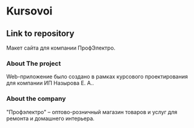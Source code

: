 # Kursovoi
## Link to repository
Макет сайта для компании ПрофЭлектро.
### About The project
Web-приложение было создано в рамках курсового проектирования для компании ИП Назырова Е. А..
### About the company
"Профэлектро" – оптово-розничный магазин товаров и услуг для ремонта и домашнего интерьера.
